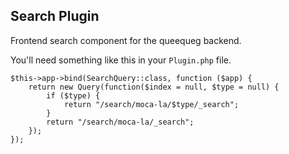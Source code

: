 ## Search Plugin

Frontend search component for the queequeg backend.

You'll need something like this in your `Plugin.php` file.

```
$this->app->bind(SearchQuery::class, function ($app) {
    return new Query(function($index = null, $type = null) {
        if ($type) {
            return "/search/moca-la/$type/_search";
        }
        return "/search/moca-la/_search";
    }); 
});
```